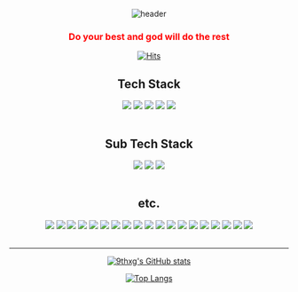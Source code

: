 <div align="center">
  
  ![header](https://capsule-render.vercel.app/api?type=waving&height=200&text=9th&desc=TaeHun%20Gu&fontColor=fff&color=F2622E&fontAlignY=30&descSize=20&descAlignY=55)
</div>

<div align="center" style="color: red;">
  
  ### Do your best and god will do the rest
</div>


<div align="center">
  
  [![Hits](https://hits.seeyoufarm.com/api/count/incr/badge.svg?url=https%3A%2F%2Fgithub.com%2F9thxg&count_bg=%2300FFDA&title_bg=%23555555&icon=&icon_color=%23E7E7E7&title=hits&edge_flat=false)](https://hits.seeyoufarm.com)
</div>

<div align="center">
  
  ## Tech Stack
</div>
<div align="center">
  <img src="https://img.shields.io/badge/React.js-61DAFB?style=for-the-badge&logo=react&logoColor=white">
  <img src="https://img.shields.io/badge/JavaScript-F7DF1E?style=for-the-badge&logo=javascript&logoColor=white">
  <img src="https://img.shields.io/badge/HTML5-E34F26?style=for-the-badge&logo=HTML5&logoColor=white">
  <img src="https://img.shields.io/badge/CSS3-1572B6?style=for-the-badge&logo=CSS3&logoColor=white">
  <img src="https://img.shields.io/badge/Sass-CC6699?style=for-the-badge&logo=Sass&logoColor=white">
</div>

<br/>

<div align="center">
  
  ## Sub Tech Stack
</div>
<div align="center">
  <img src="https://img.shields.io/badge/Node.js-339933?style=for-the-badge&logo=Node.js&logoColor=white">
  <img src="https://img.shields.io/badge/MariaDB-003545?style=for-the-badge&logo=MariaDB&logoColor=white">
  <img src="https://img.shields.io/badge/Expo-000020?style=for-the-badge&logo=Expo&logoColor=white">
</div>

<br/>

<div align="center">
  
  ## etc.
</div>
<div align="center">
  <img src="https://img.shields.io/badge/Three.js-000000?style=for-the-badge&logo=Three.js&logoColor=white">
  
  <img src="https://img.shields.io/badge/Adobe XD-ff61f6?style=for-the-badge&logo=Adobe XD&logoColor=white">
  <img src="https://img.shields.io/badge/Adobe Photoshop-31abff?style=for-the-badge&logo=Adobe Photoshop&logoColor=white">
  <img src="https://img.shields.io/badge/Adobe Illustrator-ff9a00?style=for-the-badge&logo=Adobe Illustrator&logoColor=white">
  <img src="https://img.shields.io/badge/Adobe Premiere Pro-9999ff?style=for-the-badge&logo=Adobe Premiere Pro&logoColor=white">
  <img src="https://img.shields.io/badge/Adobe After Effects-9999ff?style=for-the-badge&logo=Adobe After Effects&logoColor=white">
  <img src="https://img.shields.io/badge/Cinema 4D-011a6a?style=for-the-badge&logo=Cinema 4D&logoColor=white">

  <img src="https://img.shields.io/badge/C-a8b9cc?style=for-the-badge&logo=C&logoColor=white">
  <img src="https://img.shields.io/badge/C++-00599c?style=for-the-badge&logo=C++&logoColor=white">
  <img src="https://img.shields.io/badge/C++-00599c?style=for-the-badge&logo=C++&logoColor=white">
  <img src="https://img.shields.io/badge/Electron-47848f?style=for-the-badge&logo=Electron&logoColor=white">
  <img src="https://img.shields.io/badge/Git-f05032?style=for-the-badge&logo=Git&logoColor=white">
  <img src="https://img.shields.io/badge/GitHub-181717?style=for-the-badge&logo=GitHub&logoColor=white">
  <img src="https://img.shields.io/badge/MarkDown-000000?style=for-the-badge&logo=MarkDown&logoColor=white">
  <img src="https://img.shields.io/badge/Okta-007dc1?style=for-the-badge&logo=Okta&logoColor=white">
  <img src="https://img.shields.io/badge/Python-3776AB?style=for-the-badge&logo=Python&logoColor=white">
  <img src="https://img.shields.io/badge/Python-3776AB?style=for-the-badge&logo=Python&logoColor=white">
  <img src="https://img.shields.io/badge/Recoil-3578e5?style=for-the-badge&logo=Recoil&logoColor=white">
  <img src="https://img.shields.io/badge/TypeScript-3178c6?style=for-the-badge&logo=TypeScript&logoColor=white">
</div>

<br/>
<hr/>

<div align="center">
  
  [![9thxg's GitHub stats](https://github-readme-stats.vercel.app/api?username=9thxg)](https://github.com/9thxg)
</div>
<div align="center">
  
  [![Top Langs](https://github-readme-stats.vercel.app/api/top-langs/?username=9thxg&layout=compact)](https://github.com/9thxg/github-readme-stats)
</div>

<!--
**9thxg/9thxg** is a ✨ _special_ ✨ repository because its `README.md` (this file) appears on your GitHub profile.

Here are some ideas to get you started:

- 🔭 I’m currently working on ...
- 🌱 I’m currently learning ...
- 👯 I’m looking to collaborate on ...
- 🤔 I’m looking for help with ...
- 💬 Ask me about ...
- 📫 How to reach me: ...
- 😄 Pronouns: ...
- ⚡ Fun fact: ...
-->

